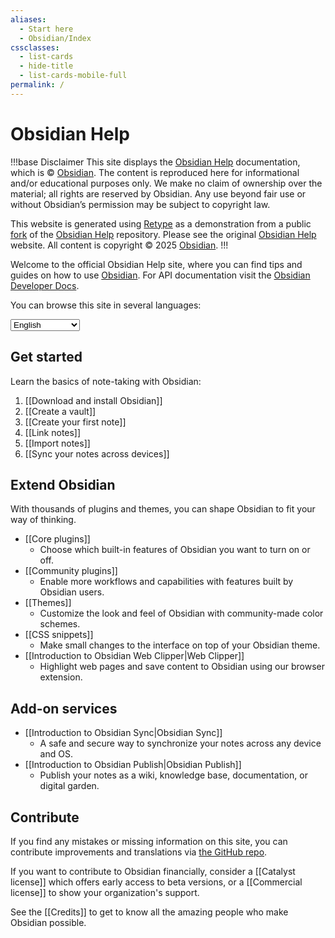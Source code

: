 ```yaml
---
aliases:
  - Start here
  - Obsidian/Index
cssclasses:
  - list-cards
  - hide-title
  - list-cards-mobile-full
permalink: /
---
```

# Obsidian Help

!!!base Disclaimer
This site displays the [Obsidian Help](https://github.com/obsidianmd/obsidian-help) documentation, which is © [Obsidian](https://obsidian.md/). The content is reproduced here for informational and/or educational purposes only. We make no claim of ownership over the material; all rights are reserved by Obsidian. Any use beyond fair use or without Obsidian’s permission may be subject to copyright law.

This website is generated using [Retype](https://retype.com/) as a demonstration from a public [fork](https://github.com/retypeapp/obsidian) of the [Obsidian Help](https://github.com/obsidianmd/obsidian-help) repository. Please see the original [Obsidian Help](https://help.obsidian.md/) website. All content is copyright © 2025 [Obsidian](https://obsidian.md/).
!!!

Welcome to the official Obsidian Help site, where you can find tips and guides on how to use [Obsidian](https://obsidian.md). For API documentation visit the [Obsidian Developer Docs](https://docs.obsidian.md/).

You can browse this site in several languages:

<select class="dropdown select-location">
<option value="">English</option>
<option value="https://publish.obsidian.md/help-ar">العربية</option>
<option value="https://publish.obsidian.md/help-da">Dansk</option>
<option value="https://publish.obsidian.md/help-es">Español</option>
<option value="https://publish.obsidian.md/help-it">Italiano</option>
<option value="https://publish.obsidian.md/help-ja">日本語</option>
<option value="https://publish.obsidian.md/help-km">Phéasa Khmêr</option>
<option value="https://publish.obsidian.md/help-ko">한국어</option>
<option value="https://publish.obsidian.md/help-pt-br">Português</option>
<option value="https://publish.obsidian.md/help-ru">Русский</option>
<option value="https://publish.obsidian.md/help-vi">Tiếng Việt</option>
<option value="https://publish.obsidian.md/help-zh">中文</option>
</select>

## Get started

Learn the basics of note-taking with Obsidian:

1. [[Download and install Obsidian]]
2. [[Create a vault]]
3. [[Create your first note]]
4. [[Link notes]]
5. [[Import notes]]
6. [[Sync your notes across devices]]

## Extend Obsidian

With thousands of plugins and themes, you can shape Obsidian to fit your way of thinking.

- [[Core plugins]]
	- Choose which built-in features of Obsidian you want to turn on or off.
- [[Community plugins]]
	- Enable more workflows and capabilities with features built by Obsidian users.
- [[Themes]]
	- Customize the look and feel of Obsidian with community-made color schemes.
- [[CSS snippets]]
	- Make small changes to the interface on top of your Obsidian theme.
- [[Introduction to Obsidian Web Clipper|Web Clipper]]
	- Highlight web pages and save content to Obsidian using our browser extension.

## Add-on services

- [[Introduction to Obsidian Sync|Obsidian Sync]]
	- A safe and secure way to synchronize your notes across any device and OS.
- [[Introduction to Obsidian Publish|Obsidian Publish]]
	- Publish your notes as a wiki, knowledge base, documentation, or digital garden.

## Contribute

If you find any mistakes or missing information on this site, you can contribute improvements and translations via [the GitHub repo](https://github.com/obsidianmd/obsidian-docs/).

If you want to contribute to Obsidian financially, consider a [[Catalyst license]] which offers early access to beta versions, or a [[Commercial license]] to show your organization's support.

See the [[Credits]] to get to know all the amazing people who make Obsidian possible.
